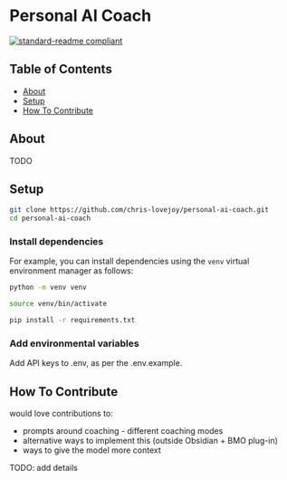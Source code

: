 # Personal AI Coach
<!-- TODO: write description of project -->

[![standard-readme compliant](https://img.shields.io/badge/readme%20style-standard-brightgreen.svg?style=flat-square)](https://github.com/RichardLitt/standard-readme)

<!-- TODO: add gif / loom showing use -->


## Table of Contents

- [About](#about)
- [Setup](#setup)
- [How To Contribute](#how-to-contribute)



## About

TODO




## Setup

```sh
git clone https://github.com/chris-lovejoy/personal-ai-coach.git
cd personal-ai-coach
```

### Install dependencies
For example, you can install dependencies using the `venv` virtual environment manager as follows:

```sh
python -m venv venv
```

```sh
source venv/bin/activate
```

```sh
pip install -r requirements.txt
```


### Add environmental variables
Add API keys to .env, as per the .env.example.



## How To Contribute


would love contributions to:
- prompts around coaching - different coaching modes 
- alternative ways to implement this (outside Obsidian + BMO plug-in)
- ways to give the model more context



TODO: add details




<!-- TODO: consider adding the relevant Obsidian vault setup/config files -->
